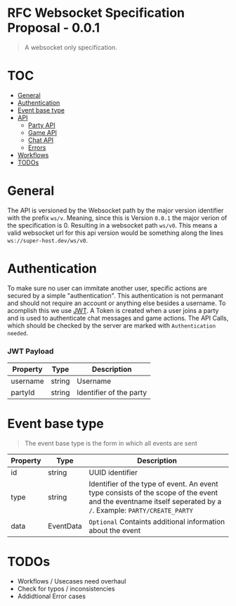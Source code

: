 # RFC Websocket Specification Proposal - 0.0.1

> A websocket only specification.

# TOC
- [General](#general)
- [Authentication](#Authentication)
- [Event base type](#event-base-type)
- [API](./api/)
    - [Party API](./api/party-api.md)
    - [Game API](./api/game-api.md)
    - [Chat API](./api/chat-api.md)
    - [Errors](./errors.md)
- [Workflows](./usecases/wip.md)
- [TODOs](#todos)


# General
The API is versioned by the Websocket path by the major version identifier with the prefix `ws/v`. Meaning, since this is Version `0.0.1` the major verion of the specification is 0. Resulting in a websocket path `ws/v0`. This means a valid websocket url for this api version would be something along the lines `ws://super-host.dev/ws/v0`.

# Authentication
To make sure no user can immitate another user, specific actions are secured by a simple "authentication". This authentication is not permanant and should not require an account or anything else besides a username. To acomplish this we use [JWT](https://jwt.io/introduction). A Token is created when a user joins a party and is used to authenticate chat messages and game actions. The API Calls, which should be checked by the server are marked with `Authentication needed`. 

### JWT Payload
| Property | Type | Description |
| ---      | ---  | ----        |
| username       | string | Username |
| partyId     | string | Identifier of the party |


# Event base type
> The event base type is the form in which all events are sent

| Property | Type | Description |
| ---      | ---  | ----        |
| id       | string | UUID identifier
| type     | string | Identifier of the type of event. An event type consists of the scope of the event and the eventname itself seperated by a `/`. Example: `PARTY/CREATE_PARTY` |
| data     | EventData | `Optional` Containts additional information about the event |

# TODOs
- Workflows / Usecases need overhaul
- Check for typos / inconsistencies
- Addidtional Error cases











